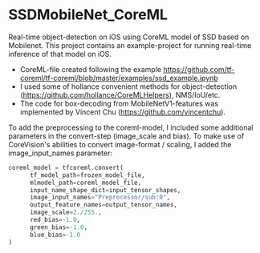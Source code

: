 # SSDMobileNet_CoreML
Real-time object-detection on iOS using CoreML model of SSD based on Mobilenet. This project contains an example-project for running real-time inference of that model on iOS.

- CoreML-file created following the example https://github.com/tf-coreml/tf-coreml/blob/master/examples/ssd_example.ipynb
- I used some of hollance convenient methods for object-detection (https://github.com/hollance/CoreMLHelpers), NMS/IoU/etc.
- The code for box-decoding from MobileNetV1-features was implemented by Vincent Chu (https://github.com/vincentchu).

To add the preprocessing to the coreml-model, I included some additional parameters in the convert-step (image_scale and bias). To make use of CoreVision's abilities to convert image-format / scaling, I added the image_input_names parameter:

```python
coreml_model = tfcoreml.convert(
      tf_model_path=frozen_model_file,
      mlmodel_path=coreml_model_file,
      input_name_shape_dict=input_tensor_shapes,
      image_input_names="Preprocessor/sub:0",
      output_feature_names=output_tensor_names,
      image_scale=2./255.,
      red_bias=-1.0,
      green_bias=-1.0,
      blue_bias=-1.0
)
```
